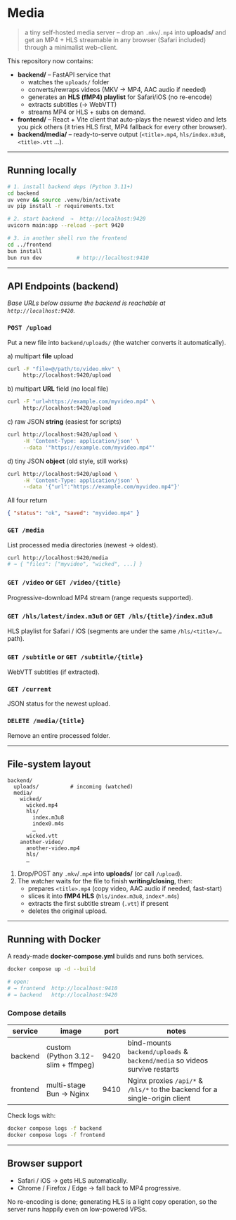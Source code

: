 # Media

> a tiny self-hosted media server – drop an `.mkv`/`.mp4` into **uploads/** and get an MP4 + HLS streamable in any browser (Safari included) through a minimalist web-client.

This repository now contains:

- **backend/** – FastAPI service that
  - watches the `uploads/` folder
  - converts/rewraps videos (MKV → MP4, AAC audio if needed)
  - generates an **HLS (fMP4) playlist** for Safari/iOS (no re-encode)
  - extracts subtitles (→ WebVTT)
  - streams MP4 or HLS + subs on demand.
- **frontend/** – React + Vite client that auto-plays the newest video and lets you pick others (it tries HLS first, MP4 fallback for every other browser).
- **backend/media/** – ready-to-serve output (`<title>.mp4`, `hls/index.m3u8`, `<title>.vtt` …).

---

## Running locally

```bash
# 1. install backend deps (Python 3.11+)
cd backend
uv venv && source .venv/bin/activate
uv pip install -r requirements.txt

# 2. start backend  →  http://localhost:9420
uvicorn main:app --reload --port 9420

# 3. in another shell run the frontend
cd ../frontend
bun install
bun run dev           # http://localhost:9410
```

---

## API Endpoints (backend)

_Base URLs below assume the backend is reachable at `http://localhost:9420`._

### `POST /upload`

Put a new file into `backend/uploads/` (the watcher converts it automatically).

a) multipart **file** upload

```bash
curl -F "file=@/path/to/video.mkv" \
     http://localhost:9420/upload
```

b) multipart **URL** field (no local file)

```bash
curl -F "url=https://example.com/myvideo.mp4" \
     http://localhost:9420/upload
```

c) raw JSON **string** (easiest for scripts)

```bash
curl http://localhost:9420/upload \
     -H 'Content-Type: application/json' \
     --data '"https://example.com/myvideo.mp4"'
```

d) tiny JSON **object** (old style, still works)

```bash
curl http://localhost:9420/upload \
     -H 'Content-Type: application/json' \
     --data '{"url":"https://example.com/myvideo.mp4"}'
```

All four return

```json
{ "status": "ok", "saved": "myvideo.mp4" }
```

### `GET /media`

List processed media directories (newest → oldest).

```bash
curl http://localhost:9420/media
# → { "files": ["myvideo", "wicked", ...] }
```

### `GET /video` or `GET /video/{title}`

Progressive-download MP4 stream (range requests supported).

### `GET /hls/latest/index.m3u8` or `GET /hls/{title}/index.m3u8`

HLS playlist for Safari / iOS (segments are under the same `/hls/<title>/…` path).

### `GET /subtitle` or `GET /subtitle/{title}`

WebVTT subtitles (if extracted).

### `GET /current`

JSON status for the newest upload.

### `DELETE /media/{title}`

Remove an entire processed folder.

---

## File-system layout

```
backend/
  uploads/          # incoming (watched)
  media/
    wicked/
      wicked.mp4
      hls/
        index.m3u8
        index0.m4s
        …
      wicked.vtt
    another-video/
      another-video.mp4
      hls/
      …
```

1. Drop/POST any `.mkv`/`.mp4` into **uploads/** (or call `/upload`).
2. The watcher waits for the file to finish **writing/closing**, then:
   - prepares `<title>.mp4` (copy video, AAC audio if needed, fast-start)
   - slices it into **fMP4 HLS** (`hls/index.m3u8`, `index*.m4s`)
   - extracts the first subtitle stream (`.vtt`) if present
   - deletes the original upload.

---

## Running with Docker

A ready-made **docker-compose.yml** builds and runs both services.

```bash
docker compose up -d --build

# open:
# → frontend  http://localhost:9410
# → backend   http://localhost:9420
```

### Compose details

| service  | image                              | port | notes                                                                       |
| -------- | ---------------------------------- | ---- | --------------------------------------------------------------------------- |
| backend  | custom (Python 3.12-slim + ffmpeg) | 9420 | bind-mounts `backend/uploads` & `backend/media` so videos survive restarts  |
| frontend | multi-stage Bun → Nginx            | 9410 | Nginx proxies `/api/*` & `/hls/*` to the backend for a single-origin client |

Check logs with:

```bash
docker compose logs -f backend
docker compose logs -f frontend
```

---

## Browser support

- Safari / iOS → gets HLS automatically.
- Chrome / Firefox / Edge → fall back to MP4 progressive.

No re-encoding is done; generating HLS is a light copy operation, so the server runs happily even on low-powered VPSs.
